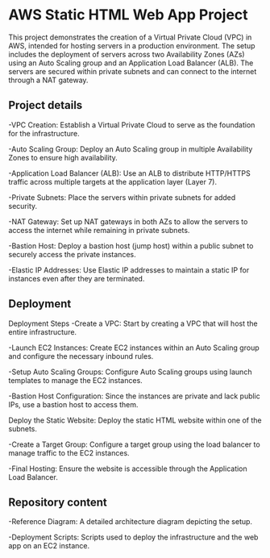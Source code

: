 

# AWS Static HTML Web App Project

This project demonstrates the creation of a Virtual Private Cloud (VPC) in AWS, intended for hosting servers in a production environment. The setup includes the deployment of servers across two Availability Zones (AZs) using an Auto Scaling group and an Application Load Balancer (ALB). The servers are secured within private subnets and can connect to the internet through a NAT gateway.

## Project details

-VPC Creation: Establish a Virtual Private Cloud to serve as the foundation for the infrastructure.

-Auto Scaling Group: Deploy an Auto Scaling group in multiple Availability Zones to ensure high availability.

-Application Load Balancer (ALB): Use an ALB to distribute HTTP/HTTPS traffic across multiple targets at the application layer (Layer 7).

-Private Subnets: Place the servers within private subnets for added security.

-NAT Gateway: Set up NAT gateways in both AZs to allow the servers to access the internet while remaining in private subnets.

-Bastion Host: Deploy a bastion host (jump host) within a public subnet to securely access the private instances.

-Elastic IP Addresses: Use Elastic IP addresses to maintain a static IP for instances even after they are terminated.


## Deployment

Deployment Steps
-Create a VPC: Start by creating a VPC that will host the entire infrastructure.

-Launch EC2 Instances: Create EC2 instances within an Auto Scaling group and configure the necessary inbound rules.

-Setup Auto Scaling Groups: Configure Auto Scaling groups using launch templates to manage the EC2 instances.

-Bastion Host Configuration: Since the instances are private and lack public IPs, use a bastion host to access them.

Deploy the Static Website: Deploy the static HTML website within one of the subnets.

-Create a Target Group: Configure a target group using the load balancer to manage traffic to the EC2 instances.

-Final Hosting: Ensure the website is accessible through the Application Load Balancer.


## Repository content
-Reference Diagram: A detailed architecture diagram depicting the setup.

-Deployment Scripts: Scripts used to deploy the infrastructure and the web app on an EC2 instance.
